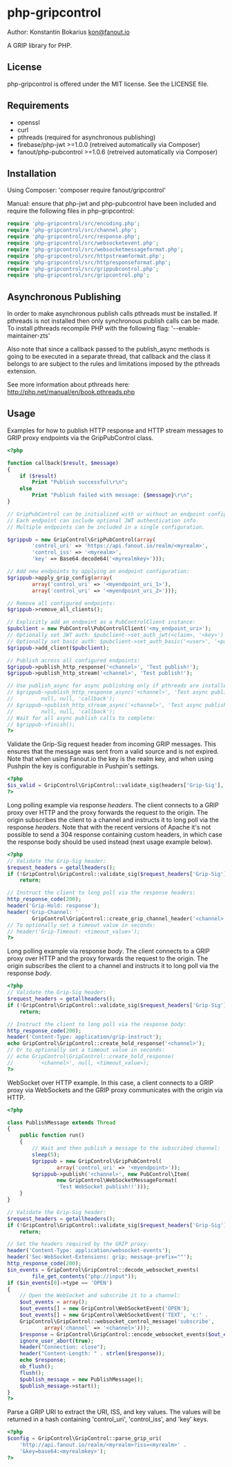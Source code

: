 php-gripcontrol
================

Author: Konstantin Bokarius <kon@fanout.io>

A GRIP library for PHP.

License
-------

php-gripcontrol is offered under the MIT license. See the LICENSE file.

Requirements
------------

* openssl
* curl
* pthreads (required for asynchronous publishing)
* firebase/php-jwt >=1.0.0 (retreived automatically via Composer)
* fanout/php-pubcontrol >=1.0.6 (retreived automatically via Composer)

Installation
------------

Using Composer: 'composer require fanout/gripcontrol' 

Manual: ensure that php-jwt and php-pubcontrol have been included and require the following files in php-gripcontrol:

```PHP
require 'php-gripcontrol/src/encoding.php';
require 'php-gripcontrol/src/channel.php';
require 'php-gripcontrol/src/response.php';
require 'php-gripcontrol/src/websocketevent.php';
require 'php-gripcontrol/src/websocketmessageformat.php';
require 'php-gripcontrol/src/httpstreamformat.php';
require 'php-gripcontrol/src/httpresponseformat.php';
require 'php-gripcontrol/src/grippubcontrol.php';
require 'php-gripcontrol/src/gripcontrol.php';
```

Asynchronous Publishing
-----------------------

In order to make asynchronous publish calls pthreads must be installed. If pthreads is not installed then only synchronous publish calls can be made. To install pthreads recompile PHP with the following flag: '--enable-maintainer-zts'

Also note that since a callback passed to the publish_async methods is going to be executed in a separate thread, that callback and the class it belongs to are subject to the rules and limitations imposed by the pthreads extension.

See more information about pthreads here: http://php.net/manual/en/book.pthreads.php

Usage
-----

Examples for how to publish HTTP response and HTTP stream messages to GRIP proxy endpoints via the GripPubControl class.

```PHP
<?php

function callback($result, $message)
{
    if ($result)
        Print "Publish successful\r\n";
    else
        Print "Publish failed with message: {$message}\r\n";
}

// GripPubControl can be initialized with or without an endpoint configuration.
// Each endpoint can include optional JWT authentication info.
// Multiple endpoints can be included in a single configuration.

$grippub = new GripControl\GripPubControl(array(
        'control_uri' => 'https://api.fanout.io/realm/<myrealm>',
        'control_iss' => '<myrealm>',
        'key' => Base64.decode64('<myrealmkey>')));

// Add new endpoints by applying an endpoint configuration:
$grippub->apply_grip_config(array(
        array('control_uri' => '<myendpoint_uri_1>'), 
        array('control_uri' => '<myendpoint_uri_2>')));

// Remove all configured endpoints:
$grippub->remove_all_clients();

// Explicitly add an endpoint as a PubControlClient instance:
$pubclient = new PubControl\PubControlClient('<my_endpoint_uri>');
// Optionally set JWT auth: $pubclient->set_auth_jwt(<claim>, '<key>')
// Optionally set basic auth: $pubclient->set_auth_basic('<user>', '<password>')
$grippub->add_client($pubclient);

// Publish across all configured endpoints:
$grippub->publish_http_response('<channel>', 'Test publish!');
$grippub->publish_http_stream('<channel>', 'Test publish!');

// Use publish_async for async publishing only if pthreads are installed:
// $grippub->publish_http_response_async('<channel>', 'Test async publish!',
//         null, null, 'callback');
// $grippub->publish_http_stream_async('<channel>', 'Test async publish!',
//         null, null, 'callback');
// Wait for all async publish calls to complete:
// $grippub->finish();
?>
```

Validate the Grip-Sig request header from incoming GRIP messages. This ensures that the message was sent from a valid source and is not expired. Note that when using Fanout.io the key is the realm key, and when using Pushpin the key is configurable in Pushpin's settings.

```PHP
<?php
$is_valid = GripControl\GripControl::validate_sig(headers['Grip-Sig'], '<key>');
?>
```

Long polling example via response _headers_. The client connects to a GRIP proxy over HTTP and the proxy forwards the request to the origin. The origin subscribes the client to a channel and instructs it to long poll via the response _headers_. Note that with the recent versions of Apache it's not possible to send a 304 response containing custom headers, in which case the response body should be used instead (next usage example below).

```PHP
<?php
// Validate the Grip-Sig header:
$request_headers = getallheaders();
if (!GripControl\GripControl::validate_sig($request_headers['Grip-Sig'], '<key>'))
    return;

// Instruct the client to long poll via the response headers:
http_response_code(200);
header('Grip-Hold: response');
header('Grip-Channel: ' .
        GripControl\GripControl::create_grip_channel_header('<channel>'));
// To optionally set a timeout value in seconds:
// header('Grip-Timeout: <timeout_value>');
?>
```

Long polling example via response _body_. The client connects to a GRIP proxy over HTTP and the proxy forwards the request to the origin. The origin subscribes the client to a channel and instructs it to long poll via the response _body_.

```PHP
<?php
// Validate the Grip-Sig header:
$request_headers = getallheaders();
if (!GripControl\GripControl::validate_sig($request_headers['Grip-Sig'], '<key>'))
    return;

// Instruct the client to long poll via the response body:
http_response_code(200);
header('Content-Type: application/grip-instruct');
echo GripControl\GripControl::create_hold_response('<channel>');
// Or to optionally set a timeout value in seconds:
// echo GripControl\GripControl::create_hold_response(
//        '<channel>', null, <timeout_value>);
?>
```

WebSocket over HTTP example. In this case, a client connects to a GRIP proxy via WebSockets and the GRIP proxy communicates with the origin via HTTP.

```PHP
<?php

class PublishMessage extends Thread
{
    public function run()
    {
        // Wait and then publish a message to the subscribed channel:
        sleep(5);
        $grippub = new GripControl\GripPubControl(
                array('control_uri' => '<myendpoint>'));
        $grippub->publish('<channel>', new PubControl\Item(
                new GripControl\WebSocketMessageFormat(
                'Test WebSocket publish!!')));
    }
}

// Validate the Grip-Sig header:
$request_headers = getallheaders();
if (!GripControl\GripControl::validate_sig($request_headers['Grip-Sig'], '<key>'))
    return;

// Set the headers required by the GRIP proxy:
header('Content-Type: application/websocket-events');
header('Sec-WebSocket-Extensions: grip; message-prefix=""');
http_response_code(200);
$in_events = GripControl\GripControl::decode_websocket_events(
        file_get_contents("php://input"));
if ($in_events[0]->type == 'OPEN')
{
    // Open the WebSocket and subscribe it to a channel:
    $out_events = array();
    $out_events[] = new GripControl\WebSocketEvent('OPEN');
    $out_events[] = new GripControl\WebSocketEvent('TEXT', 'c:' .
    GripControl\GripControl::websocket_control_message('subscribe',
            array('channel' => '<channel>')));
    $response = GripControl\GripControl::encode_websocket_events($out_events);
    ignore_user_abort(true);
    header("Connection: close");
    header("Content-Length: " . strlen($response));
    echo $response;
    ob_flush();
    flush();
    $publish_message = new PublishMessage();
    $publish_message->start();
}
?>
```

Parse a GRIP URI to extract the URI, ISS, and key values. The values will be returned in a hash containing 'control_uri', 'control_iss', and 'key' keys.

```PHP
<?php
$config = GripControl\GripControl::parse_grip_uri(
    'http://api.fanout.io/realm/<myrealm>?iss=<myrealm>' .
    '&key=base64:<myrealmkey>');
?>
```
